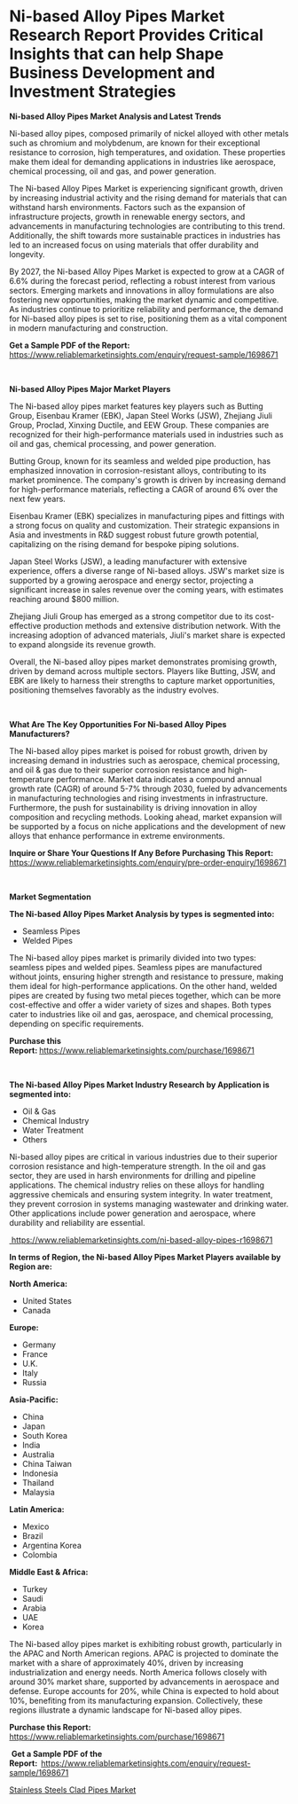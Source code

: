 <p><h1>Ni-based Alloy Pipes Market Research Report Provides Critical Insights that can help Shape Business Development and Investment Strategies</h1></p><p><strong>Ni-based Alloy Pipes Market Analysis and Latest Trends</strong></p>
<p><p>Ni-based alloy pipes, composed primarily of nickel alloyed with other metals such as chromium and molybdenum, are known for their exceptional resistance to corrosion, high temperatures, and oxidation. These properties make them ideal for demanding applications in industries like aerospace, chemical processing, oil and gas, and power generation.</p><p>The Ni-based Alloy Pipes Market is experiencing significant growth, driven by increasing industrial activity and the rising demand for materials that can withstand harsh environments. Factors such as the expansion of infrastructure projects, growth in renewable energy sectors, and advancements in manufacturing technologies are contributing to this trend. Additionally, the shift towards more sustainable practices in industries has led to an increased focus on using materials that offer durability and longevity.</p><p>By 2027, the Ni-based Alloy Pipes Market is expected to grow at a CAGR of 6.6% during the forecast period, reflecting a robust interest from various sectors. Emerging markets and innovations in alloy formulations are also fostering new opportunities, making the market dynamic and competitive. As industries continue to prioritize reliability and performance, the demand for Ni-based alloy pipes is set to rise, positioning them as a vital component in modern manufacturing and construction.</p></p>
<p><strong>Get a Sample PDF of the Report:&nbsp;</strong> <a href="https://www.reliablemarketinsights.com/enquiry/request-sample/1698671?utm_campaign=1894&utm_medium=2&utm_source=Github&utm_content=ia&utm_term=27032025&utm_id=ni-based-alloy-pipes">https://www.reliablemarketinsights.com/enquiry/request-sample/1698671</a></p>
<p>&nbsp;</p>
<p><strong>Ni-based Alloy Pipes Major Market Players</strong></p>
<p><p>The Ni-based alloy pipes market features key players such as Butting Group, Eisenbau Kramer (EBK), Japan Steel Works (JSW), Zhejiang Jiuli Group, Proclad, Xinxing Ductile, and EEW Group. These companies are recognized for their high-performance materials used in industries such as oil and gas, chemical processing, and power generation.</p><p>Butting Group, known for its seamless and welded pipe production, has emphasized innovation in corrosion-resistant alloys, contributing to its market prominence. The company's growth is driven by increasing demand for high-performance materials, reflecting a CAGR of around 6% over the next few years.</p><p>Eisenbau Kramer (EBK) specializes in manufacturing pipes and fittings with a strong focus on quality and customization. Their strategic expansions in Asia and investments in R&D suggest robust future growth potential, capitalizing on the rising demand for bespoke piping solutions.</p><p>Japan Steel Works (JSW), a leading manufacturer with extensive experience, offers a diverse range of Ni-based alloys. JSW's market size is supported by a growing aerospace and energy sector, projecting a significant increase in sales revenue over the coming years, with estimates reaching around $800 million.</p><p>Zhejiang Jiuli Group has emerged as a strong competitor due to its cost-effective production methods and extensive distribution network. With the increasing adoption of advanced materials, Jiuli's market share is expected to expand alongside its revenue growth.</p><p>Overall, the Ni-based alloy pipes market demonstrates promising growth, driven by demand across multiple sectors. Players like Butting, JSW, and EBK are likely to harness their strengths to capture market opportunities, positioning themselves favorably as the industry evolves.</p></p>
<p>&nbsp;</p>
<p><strong>What Are The Key Opportunities For Ni-based Alloy Pipes Manufacturers?</strong></p>
<p><p>The Ni-based alloy pipes market is poised for robust growth, driven by increasing demand in industries such as aerospace, chemical processing, and oil & gas due to their superior corrosion resistance and high-temperature performance. Market data indicates a compound annual growth rate (CAGR) of around 5-7% through 2030, fueled by advancements in manufacturing technologies and rising investments in infrastructure. Furthermore, the push for sustainability is driving innovation in alloy composition and recycling methods. Looking ahead, market expansion will be supported by a focus on niche applications and the development of new alloys that enhance performance in extreme environments.</p></p>
<p><strong>Inquire or Share Your Questions If Any Before Purchasing This Report:</strong> <a href="https://www.reliablemarketinsights.com/enquiry/pre-order-enquiry/1698671?utm_campaign=1894&utm_medium=2&utm_source=Github&utm_content=ia&utm_term=27032025&utm_id=ni-based-alloy-pipes">https://www.reliablemarketinsights.com/enquiry/pre-order-enquiry/1698671</a></p>
<p>&nbsp;</p>
<p><strong>Market Segmentation</strong></p>
<p><strong>The Ni-based Alloy Pipes Market Analysis by types is segmented into:</strong></p>
<p><ul><li>Seamless Pipes</li><li>Welded Pipes</li></ul></p>
<p><p>The Ni-based alloy pipes market is primarily divided into two types: seamless pipes and welded pipes. Seamless pipes are manufactured without joints, ensuring higher strength and resistance to pressure, making them ideal for high-performance applications. On the other hand, welded pipes are created by fusing two metal pieces together, which can be more cost-effective and offer a wider variety of sizes and shapes. Both types cater to industries like oil and gas, aerospace, and chemical processing, depending on specific requirements.</p></p>
<p><strong>Purchase this Report:&nbsp;</strong><a href="https://www.reliablemarketinsights.com/purchase/1698671?utm_campaign=1894&utm_medium=2&utm_source=Github&utm_content=ia&utm_term=27032025&utm_id=ni-based-alloy-pipes">https://www.reliablemarketinsights.com/purchase/1698671</a></p>
<p>&nbsp;</p>
<p><strong>The Ni-based Alloy Pipes Market Industry Research by Application is segmented into:</strong></p>
<p><ul><li>Oil & Gas</li><li>Chemical Industry</li><li>Water Treatment</li><li>Others</li></ul></p>
<p><p>Ni-based alloy pipes are critical in various industries due to their superior corrosion resistance and high-temperature strength. In the oil and gas sector, they are used in harsh environments for drilling and pipeline applications. The chemical industry relies on these alloys for handling aggressive chemicals and ensuring system integrity. In water treatment, they prevent corrosion in systems managing wastewater and drinking water. Other applications include power generation and aerospace, where durability and reliability are essential.</p></p>
<p><a href="https://www.reliablemarketinsights.com/ni-based-alloy-pipes-r1698671?utm_campaign=1894&utm_medium=2&utm_source=Github&utm_content=ia&utm_term=27032025&utm_id=ni-based-alloy-pipes">&nbsp;https://www.reliablemarketinsights.com/ni-based-alloy-pipes-r1698671</a></p>
<p><strong>In terms of Region, the Ni-based Alloy Pipes Market Players available by Region are:</strong></p>
<p>
    <p> <strong> North America: </strong>
        <ul>
            <li>United States</li>
            <li>Canada</li>
        </ul>
        </p> 
    <p> <strong> Europe: </strong>
        <ul>
            <li>Germany</li>
            <li>France</li>
            <li>U.K.</li>
            <li>Italy</li>
            <li>Russia</li>
        </ul>
        </p> 
    <p> <strong> Asia-Pacific: </strong>
        <ul>
            <li>China</li>
            <li>Japan</li>
            <li>South Korea</li>
            <li>India</li>
            <li>Australia</li>
            <li>China Taiwan</li>
            <li>Indonesia</li>
            <li>Thailand</li>
            <li>Malaysia</li>
        </ul>
        </p> 
    <p> <strong> Latin America: </strong>
        <ul>
            <li>Mexico</li>
            <li>Brazil</li>
            <li>Argentina Korea</li>
            <li>Colombia</li>
        </ul>
        </p> 
    <p> <strong> Middle East & Africa: </strong>
        <ul>
            <li>Turkey</li>
            <li>Saudi</li>
            <li>Arabia</li>
            <li>UAE</li>
            <li>Korea</li>
        </ul>
    </p>
    </p>
<p><p>The Ni-based alloy pipes market is exhibiting robust growth, particularly in the APAC and North American regions. APAC is projected to dominate the market with a share of approximately 40%, driven by increasing industrialization and energy needs. North America follows closely with around 30% market share, supported by advancements in aerospace and defense. Europe accounts for 20%, while China is expected to hold about 10%, benefiting from its manufacturing expansion. Collectively, these regions illustrate a dynamic landscape for Ni-based alloy pipes.</p></p>
<p><strong>Purchase this Report: </strong><a href="https://www.reliablemarketinsights.com/purchase/1698671?utm_campaign=1894&utm_medium=2&utm_source=Github&utm_content=ia&utm_term=27032025&utm_id=ni-based-alloy-pipes">https://www.reliablemarketinsights.com/purchase/1698671</a></p>
<p>&nbsp;<strong>Get a Sample PDF of the Report:&nbsp;&nbsp;</strong><a href="https://www.reliablemarketinsights.com/enquiry/request-sample/1698671?utm_campaign=1894&utm_medium=2&utm_source=Github&utm_content=ia&utm_term=27032025&utm_id=ni-based-alloy-pipes">https://www.reliablemarketinsights.com/enquiry/request-sample/1698671</a></p>
<p><strong></strong></p>
<p><p><a href="https://github.com/hgf64gh/Market-Research-Report-List-2/blob/main/stainless-steels-clad-pipes-market.md?utm_campaign=1894&utm_medium=2&utm_source=Github&utm_content=ia&utm_term=27032025&utm_id=ni-based-alloy-pipes">Stainless Steels Clad Pipes Market</a></p></p>